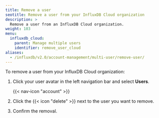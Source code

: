 ```yaml
---
title: Remove a user
seotitle: Remove a user from your InfluxDB Cloud organization
description: >
  Remove a user from an InfluxDB Cloud organization.
weight: 103
menu:
  influxdb_cloud:
    parent: Manage multiple users
    identifier: remove_user_cloud
aliases:
  - /influxdb/v2.0/account-management/multi-user/remove-user/
---
```


To remove a user from your InfluxDB Cloud organization:

1. Click your user avatar in the left navigation bar and select **Users**.

    {{< nav-icon "account" >}}

2. Click the {{< icon "delete" >}} next to the user you want to remove.
3. Confirm the removal.
